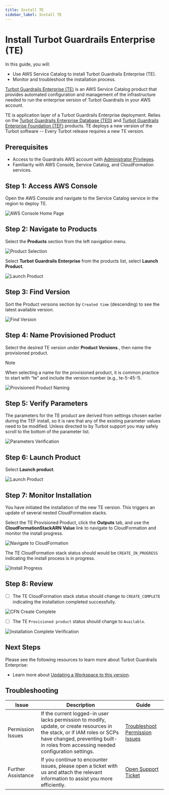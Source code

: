```yaml
---
title: Install TE
sidebar_label: Install TE
---
```


# Install Turbot Guardrails Enterprise (TE)

In this guide, you will:

- Use AWS Service Catalog to install Turbot Guardrails Enterprise (TE).
- Monitor and troubleshoot the installation process.

[Turbot Guardrails Enterprise (TE)](/guardrails/docs/reference/glossary#turbot-guardrails-enterprise-te) is an AWS Service Catalog product that provides automated configuration and management of the infrastructure needed to run the enterprise version of Turbot Guardrails in your AWS account.

TE is application layer of a Turbot Guardrails Enterprise deployment. Relies on the [Turbot Guardrails Enterprise Database (TED)](/guardrails/docs/reference/glossary#turbot-guardrails-enterprise-database-ted) and [Turbot Guardrails Enterprise Foundation (TEF)](/guardrails/docs/reference/glossary#turbot-guardrails-enterprise-foundation-tef) products. TE deploys a new version of the Turbot software -- Every Turbot release requires a new TE version.

## Prerequisites

- Access to the Guardrails AWS account with [Administrator Privileges](/guardrails/docs/enterprise/FAQ/admin-permissions).
- Familiarity with AWS Console, Service Catalog, and CloudFormation services.

## Step 1: Access AWS Console

Open the AWS Console and navigate to the Service Catalog service in the region to deploy TE.

![AWS Console Home Page](/images/docs/guardrails/guides/hosting-guardrails/installation/install-te/aws-service-catalog-console.png)

## Step 2: Navigate to Products

Select the **Products** section from the left navigation menu.

![Product Selection](/images/docs/guardrails/guides/hosting-guardrails/installation/install-te/service-catalog-products.png)

Select **Turbot Guardrails Enterprise** from the products list, select **Launch Product**.

![Launch Product](/images/docs/guardrails/guides/hosting-guardrails/installation/install-te/service-catalog-launch-product-te.png)

## Step 3: Find Version

Sort the Product versions section by `Created time` (descending) to see the latest available version.

![Find Version](/images/docs/guardrails/guides/hosting-guardrails/installation/install-te/service-catalog-find-te-product-versions.png)

## Step 4: Name Provisioned Product

Select the desired TE version under **Product Versions**., then name the provisioned product.

> [!NOTE]
> When selecting a name for the provisioned product, it is common practice to start with “te” and include the version number (e.g., te-5-45-1).

![Provisioned Product Naming](/images/docs/guardrails/guides/hosting-guardrails/installation/install-te/service-catalog-name-provisioned-product.png)

## Step 5: Verify Parameters

The parameters for the TE product are derived from settings chosen earlier during the TEF install, so it is rare that any of the existing parameter values need to be modified. Unless directed to by Turbot support you may safely scroll to the bottom of the parameter list.

![Parameters Verification](/images/docs/guardrails/guides/hosting-guardrails/installation/install-te/service-catalog-te-verify-parameters.png)

## Step 6: Launch Product

Select **Launch product**.

![Launch Product](/images/docs/guardrails/guides/hosting-guardrails/installation/install-te/service-catalog-te-launch-product-action.png)

## Step 7: Monitor Installation

You have initiated the installation of the new TE version. This triggers an update of several nested CloudFormation stacks.

Select the TE Provisioned Product, click the **Outputs** tab, and use the **CloudFormationStackARN** **Value** link to navigate to CloudFormation and monitor the install progress.

![Navigate to CloudFormation](/images/docs/guardrails/guides/hosting-guardrails/installation/install-te/service-catalog-install-te-navigate-to-cfn.png)

The TE CloudFormation stack status should would be `CREATE_IN_PROGRESS` indicating the install process is in progress.

![Install Progress](/images/docs/guardrails/guides/hosting-guardrails/installation/install-te/cfn-install-te-update-progress.png)

## Step 8: Review

- [ ] The TE CloudFormation stack status should change to `CREATE_COMPLETE` indicating the installation completed successfully.

![CFN Create Complete](/images/docs/guardrails/guides/hosting-guardrails/installation/install-te/cfn-install-te-update-complete.png)

- [ ] The TE `Provisioned product` status should change to `Available`.

![Installation Complete Verification](/images/docs/guardrails/guides/hosting-guardrails/installation/install-te/service-catalog-te-install-complete.png)

## Next Steps

Please see the following resources to learn more about Turbot Guardrails Enterprise:

- Learn more about [Updating a Workspace to this version](/guardrails/docs/enterprise/updating-stacks/update-workspace#updating-the-workspace).

## Troubleshooting

| Issue                                      | Description                                                                                                                                                                                                 | Guide                                |
|----------------------------------------------|-------------------------------------------------------------------------------------------------------------------------------------------------------------------------------------------------------------------|-----------------------------------------------------|
| Permission Issues                        | If the current logged-in user lacks permission to modify, update, or create resources in the stack, or if IAM roles or SCPs have changed, preventing built-in roles from accessing needed configuration settings.   | [Troubleshoot Permission Issues](/guardrails/docs/enterprise/FAQ/admin-permissions#aws-permissions-for-turbot-guardrails-administrators)             |
| Further Assistance                       | If you continue to encounter issues, please open a ticket with us and attach the relevant information to assist you more efficiently.                                                 | [Open Support Ticket](https://support.turbot.com)   |
